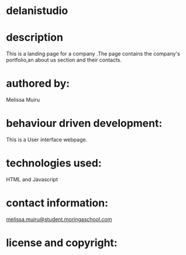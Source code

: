 # delanistudio

# description
This is a landing page for a company .The page contains the company's portfolio,an about us section and their contacts.  

# authored by:
Melissa Muiru

# behaviour driven development:
This is a User interface webpage.

# technologies used:
HTML and Javascript

# contact information: 
melissa.muiru@student.moringaschool.com

# license and copyright:
